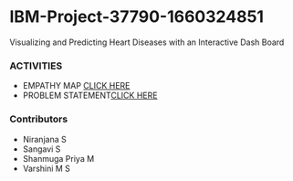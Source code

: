 # IBM-Project-37790-1660324851
Visualizing and Predicting Heart Diseases with an Interactive Dash Board

### ACTIVITIES
- EMPATHY MAP [CLICK HERE](https://github.com/IBM-EPBL/IBM-Project-37790-1660324851/blob/main/Project%20Design%20%26%20Planning/Ideation%20Phase/Empathy%20Canvas%20Map.pdf)
- PROBLEM STATEMENT[CLICK HERE]()

### Contributors
- Niranjana S
- Sangavi S
- Shanmuga Priya M
- Varshini M S

